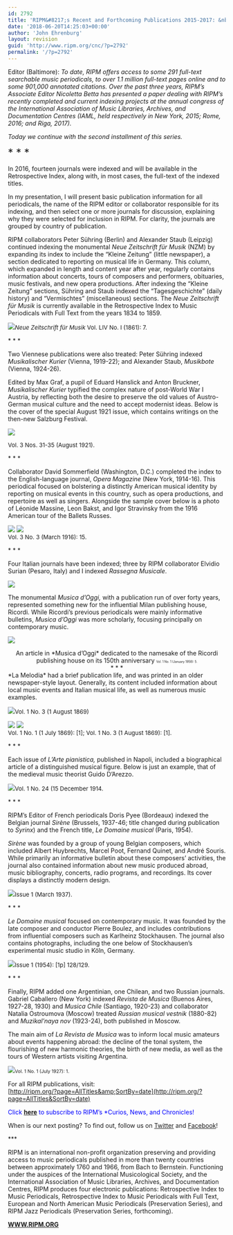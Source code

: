 ```yaml
---
id: 2792
title: 'RIPM&#8217;s Recent and Forthcoming Publications 2015-2017: &nbsp; <br/>Part II'
date: '2018-06-20T14:25:03+00:00'
author: 'John Ehrenburg'
layout: revision
guid: 'http://www.ripm.org/cnc/?p=2792'
permalink: '/?p=2792'
---
```


Editor (Baltimore): *To date, RIPM offers access to some 291 full-text searchable music periodicals, to over 1.1 million full-text pages online and to some 901,000 annotated citations. Over the past three years, RIPM’s Associate Editor Nicoletta Betta has presented a paper dealing with RIPM’s recently completed and current indexing projects at the annual congress of the International Association of Music Libraries, Archives, and Documentation Centres (IAML, held respectively in New York, 2015; Rome, 2016; and Riga, 2017).*

*Today we continue with the second installment of this series.*

<span style="font-size: 18pt;">\* \* \*</span>

In 2016, fourteen journals were indexed and will be available in the Retrospective Index, along with, in most cases, the full-text of the indexed titles.

In my presentation, I will present basic publication information for all periodicals, the name of the RIPM editor or collaborator responsible for its indexing, and then select one or more journals for discussion, explaining why they were selected for inclusion in RIPM. For clarity, the journals are grouped by country of publication.

RIPM collaborators Peter Sühring (Berlin) and Alexander Staub (Leipzig) continued indexing the monumental *Neue Zeitschrift für Musik* (NZM) by expanding its index to include the “Kleine Zeitung” (little newspaper), a section dedicated to reporting on musical life in Germany. This column, which expanded in length and content year after year, regularly contains information about concerts, tours of composers and performers, obituaries, music festivals, and new opera productions. After indexing the “Kleine Zeitung” sections, Sühring and Staub indexed the “Tagesgeschichte” (daily history) and “Vermischtes” (miscellaneous) sections. The *Neue Zeitschrift für Musik* is currently available in the Retrospective Index to Music Periodicals with Full Text from the years 1834 to 1859.

*![](http://www.ripm.org/cnc/wp-content/uploads/2018/03/1.2-IAML-2016.jpg)<span style="font-size: 10pt;">Neue Zeitschrift für Musik</span>*<span style="font-size: 10pt;"> Vol. LIV No. I (1861): 7.</span>

\* \* \*

Two Viennese publications were also treated: Peter Sühring indexed *Musikalischer Kurier* (Vienna, 1919-22); and Alexander Staub, *Musikbote* (Vienna, 1924-26).

Edited by Max Graf, a pupil of Eduard Hanslick and Anton Bruckner, *Musikalischer Kurier* typified the complex nature of post-World War I Austria, by reflecting both the desire to preserve the old values of Austro-German musical culture and the need to accept modernist ideas. Below is the cover of the special August 1921 issue, which contains writings on the then-new Salzburg Festival.

![](http://www.ripm.org/cnc/wp-content/uploads/2018/03/2-IAML-2016.jpg)

<span style="font-size: 10pt;">Vol. 3 Nos. 31-35 (August 1921).</span>

\* \* \*

Collaborator David Sommerfield (Washington, D.C.) completed the index to the English-language journal, *Opera Magazine* (New York, 1914-16). This periodical focused on bolstering a distinctly American musical identity by reporting on musical events in this country, such as opera productions, and repertoire as well as singers. Alongside the sample cover below is a photo of Léonide Massine, Leon Bakst, and Igor Stravinsky from the 1916 American tour of the Ballets Russes.

![](http://www.ripm.org/cnc/wp-content/uploads/2018/03/3-IAML-2016.jpg) ![](http://www.ripm.org/cnc/wp-content/uploads/2018/03/4-IAMl-2016.jpg)  
<span style="font-size: 10pt;">Vol. 3 No. 3 (March 1916): 15.</span>

\* \* \*

Four Italian journals have been indexed; three by RIPM collaborator Elvidio Surian (Pesaro, Italy) and I indexed *Rassegna Musicale*.

![](http://www.ripm.org/cnc/wp-content/uploads/2018/03/5-IAML-2016.jpg)

The monumental *Musica d’Oggi,* with a publication run of over forty years, represented something new for the influential Milan publishing house, Ricordi. While Ricordi’s previous periodicals were mainly informative bulletins, *Musica d’Oggi* was more scholarly, focusing principally on contemporary music.

![](http://www.ripm.org/cnc/wp-content/uploads/2018/03/6-IAML-2016-1024x835.jpg)

<div style="text-align: center;">An article in *Musica d’Oggi* dedicated to the namesake of the Ricordi publishing house on its 150th anniversary  
<span style="font-size: 70%;"><span style="font-size: 70%;">Vol. 1 No. 1 (January 1958): 5.</span></span> </div><div style="text-align: center;">* * *</div>*La Melodia* had a brief publication life, and was printed in an older newspaper-style layout. Generally, its content included information about local music events and Italian musical life, as well as numerous music examples.

![](http://www.ripm.org/cnc/wp-content/uploads/2018/03/7.1-IAML-2016.jpg)<span style="font-size: 10pt;">Vol. 1 No. 3 (1 August 1869)  
</span>

<span style="font-size: 10pt;">![](http://www.ripm.org/cnc/wp-content/uploads/2018/06/Mel-1.2.jpg) ![](http://www.ripm.org/cnc/wp-content/uploads/2018/06/Mel-2.1.jpg)  
Vol. 1 No. 1 (1 July 1869): \[1\]; Vol. 1 No. 3 (1 August 1869): \[1\].</span><span style="font-size: 10pt;"> </span>

\* \* \*

Each issue of *L’Arte pianistica,* published in Napoli, included a biographical article of a distinguished musical figure. Below is just an example, that of the medieval music theorist Guido D’Arezzo.

![](http://www.ripm.org/cnc/wp-content/uploads/2018/03/10-IAML-2016.jpg)<span style="font-size: 10pt;">Vol. 1 No. 24 (15 December 1914.</span>

\* \* \*

RIPM’s Editor of French periodicals Doris Pyee (Bordeaux) indexed the Belgian journal *Sirène* (Brussels, 1937-46; title changed during publication to *Syrinx*) and the French title, *Le Domaine musical* (Paris, 1954).

*Sirène* was founded by a group of young Belgian composers, which included Albert Huybrechts, Marcel Poot, Fernand Quinet, and André Souris. While primarily an informative bulletin about these composers’ activities, the journal also contained information about new music produced abroad, music bibliography, concerts, radio programs, and recordings. Its cover displays a distinctly modern design.

![](http://www.ripm.org/cnc/wp-content/uploads/2018/03/12-IAML-2016.jpg)<span style="font-size: 10pt;">Issue 1 (March 1937).</span>

\* \* \*

*Le Domaine musical* focused on contemporary music. It was founded by the late composer and conductor Pierre Boulez, and includes contributions from influential composers such as Karlheinz Stockhausen. The journal also contains photographs, including the one below of Stockhausen’s experimental music studio in Köln, Germany.

![](http://www.ripm.org/cnc/wp-content/uploads/2018/03/14-IAML-2016.jpg)<span style="font-size: 10pt;">Issue 1 (1954): \[1p\] 128/129.</span>

\* \* \*

Finally, RIPM added one Argentinian, one Chilean, and two Russian journals. Gabriel Caballero (New York) indexed *Revista de Musica* (Buenos Aires, 1927-28, 1930) and *Musica Chile* (Santiago, 1920-23) and collaborator Natalia Ostroumova (Moscow) treated *Russian musical vestnik* (1880-82) and *Muzikal’naya nov* (1923-24), both published in Moscow.

The main aim of *La Revista de Musica* was to inform local music amateurs about events happening abroad: the decline of the tonal system, the flourishing of new harmonic theories, the birth of new media, as well as the tours of Western artists visiting Argentina.

![](http://www.ripm.org/cnc/wp-content/uploads/2018/03/15-IAML-2016.jpg)<span style="font-size: 8pt;">Vol. 1 No. 1 (July 1927): 1. </span>

For all RIPM publications, visit:  
[http://ripm.org/?page=AllTitles&amp;SortBy=date](http://ripm.org/?page=AllTitles&SortBy=date)

<span style="color: #0000ff;">Click **<span style="color: #ff0000;">[here](http://ripm.org/?page=cncsubscribe)</span>** to subscribe to RIPM’s *Curios, News, and Chronicles! </span>

When is our next posting? To find out, follow us on [Twitter](https://twitter.com/RIPMCenter) and [Facebook](https://www.facebook.com/RIPMCenter/)!

\*\*\*

RIPM is an international non-profit organization preserving and providing access to music periodicals published in more than twenty countries between approximately 1760 and 1966, from Bach to Bernstein. Functioning under the auspices of the International Musicological Society, and the International Association of Music Libraries, Archives, and Documentation Centres, RIPM produces four electronic publications: Retrospective Index to Music Periodicals, Retrospective Index to Music Periodicals with Full Text, European and North American Music Periodicals (Preservation Series), and RIPM Jazz Periodicals (Preservation Series, forthcoming).

[**WWW.RIPM.ORG**](http://cts.vresp.com/c/?RIPMConsortiumLtd./606886bac9/3fdca83fa7/d715bbc74f)